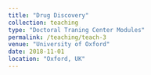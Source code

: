 ```yaml
---
title: "Drug Discovery"
collection: teaching
type: "Doctoral Traning Center Modules"
permalink: /teaching/teach-3
venue: "University of Oxford"
date: 2018-11-01
location: "Oxford, UK"
---
```



